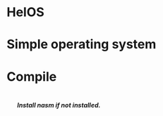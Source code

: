 # HelOS
Simple operating system
==============================================================
# <h1>Compile<h1>
<ol>
    <ll><h5>Install nasm if not installed.<h5><br></ll>
</ol>